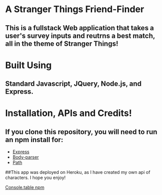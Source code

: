 # A Stranger Things Friend-Finder

## This is a fullstack Web application that takes a user's survey inputs and reutrns a best match, all in the theme of Stranger Things! 


# Built Using
## Standard Javascript, JQuery, Node.js, and Express. 

# Installation, APIs and Credits!
## If you clone this repository, you will need to run an npm install for:
- [Express](https://www.npmjs.com/package/express)
- [Body-parser](https://www.npmjs.com/package/body-parser)
- [Path](https://www.npmjs.com/package/path)


##This app was deployed on Heroku, as I have created my own api of characters. I hope you enjoy!

[Console.table npm](https://www.npmjs.com/package/console.table)

